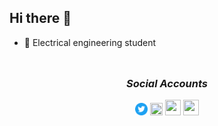 ## **Hi there** 👋
- 🌱 Electrical engineering student

<div style="
          display:flex;
          flex-direction: column;
          align-items: center;
          justify-content: center;
          margin:0 auto;
          padding:10px;
          width:fit-content;
          border-radius:10px 10px 10px 10px; ">
<h3 style=" font-weight: bold; font-style:italic;">Social Accounts</h3>
<div>
<a href="https://twitter.com/ahmdnbil18" target="_blank"><img style="width:20px; height:20px;" src="./images/twitter_logo.png"/></a>
<a href="https://www.facebook.com/Anbil11/" target="_blank"><img style="width:20px; height:20px;" src="https://www.freepnglogos.com/uploads/facebook-logo-icon/facebook-logo-clipart-flat-facebook-logo-png-icon-circle-22.png"/></a>
<a href="https://www.hackerrank.com/ahmdnbil" target="_blank"><img style="width:25px; height:25px;" src="https://upload.wikimedia.org/wikipedia/commons/6/65/HackerRank_logo.png"/></a>
<a href="https://www.linkedin.com/in/ahmdnbil/" target="_blank"><img style="width:25px; height:25px;" src="https://www.pngmart.com/files/21/Linkedin-PNG-HD-Isolated.png"/></a>
</div>
</div>